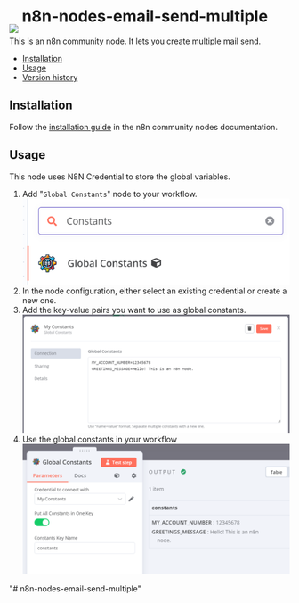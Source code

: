 # <img src="nodes/EmailSendMultiple/globals-icon-60px.png"  height="60" style="margin-bottom: -20px;"> n8n-nodes-email-send-multiple

This is an n8n community node. It lets you create multiple mail send.

* [Installation](#installation)  
* [Usage](#usage)
* [Version history](CHANGELOG.md)

## Installation

Follow the [installation guide](https://docs.n8n.io/integrations/community-nodes/installation/) in the n8n community nodes documentation.

## Usage

This node uses N8N Credential to store the global variables.

1. Add "`Global Constants`" node to your workflow.
   ![Global Constants node](./docs/images/usage/1_select_node.png)
2. In the node configuration, either select an existing credential or create a new one.
3. Add the key-value pairs you want to use as global constants.
   ![Define constants](./docs/images/usage/2_define_constants.png)
4. Use the global constants in your workflow
	 ![Use constants](./docs/images/usage/3_use_node.png)


"# n8n-nodes-email-send-multiple" 

